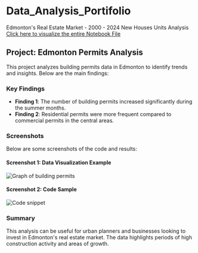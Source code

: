 # Data_Analysis_Portifolio

Edmonton's Real Estate Market - 2000 - 2024 New Houses Units Analysis
[Click here to visualize the entire Notebook File]([https://github.com/dionathan-santos/data_analysis_portifolio/blob/main/Edmonton_Permits.ipynb])


## Project: Edmonton Permits Analysis
This project analyzes building permits data in Edmonton to identify trends and insights. Below are the main findings:

### Key Findings
- **Finding 1**: The number of building permits increased significantly during the summer months.
- **Finding 2**: Residential permits were more frequent compared to commercial permits in the central areas.

### Screenshots
Below are some screenshots of the code and results:

#### Screenshot 1: Data Visualization Example
![Graph of building permits](images/permits_chart.png)

#### Screenshot 2: Code Sample
![Code snippet](images/code_snippet.png)

### Summary
This analysis can be useful for urban planners and businesses looking to invest in Edmonton's real estate market. The data highlights periods of high construction activity and areas of growth.
